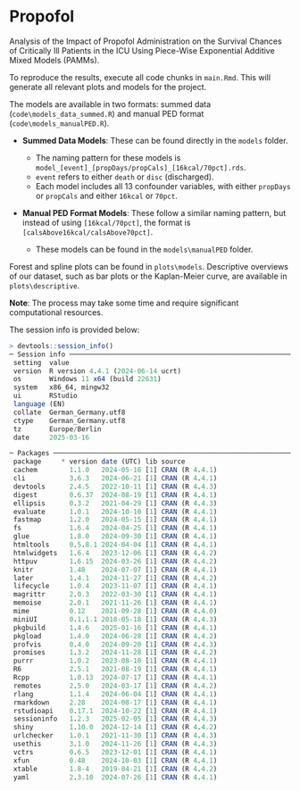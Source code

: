 # Propofol
Analysis of the Impact of Propofol Administration on the Survival Chances of Critically Ill Patients in the ICU Using Piece-Wise Exponential Additive Mixed Models (PAMMs).

To reproduce the results, execute all code chunks in `main.Rmd`. This will generate all relevant plots and models for the project.

The models are available in two formats: summed data (`code\models_data_summed.R`) and manual PED format (`code\models_manualPED.R`).

- **Summed Data Models**: These can be found directly in the `models` folder.
  - The naming pattern for these models is `model_[event]_[propDays/propCals]_[16kcal/70pct].rds`.
  - `event` refers to either `death` or `disc` (discharged).
  - Each model includes all 13 confounder variables, with either `propDays` or `propCals` and either `16kcal` or `70pct`.
  
- **Manual PED Format Models**: These follow a similar naming pattern, but instead of using `[16kcal/70pct]`, the format is `[calsAbove16kcal/calsAbove70pct]`.
  - These models can be found in the `models\manualPED` folder.

Forest and spline plots can be found in `plots\models`. Descriptive overviews of our dataset, such as bar plots or the Kaplan-Meier curve, are available in `plots\descriptive`.

**Note**: The process may take some time and require significant computational resources.

The session info is provided below:

```r
> devtools::session_info()
─ Session info ─────────────────────────────────────────────────────────────────────────────────────────
 setting  value
 version  R version 4.4.1 (2024-06-14 ucrt)
 os       Windows 11 x64 (build 22631)
 system   x86_64, mingw32
 ui       RStudio
 language (EN)
 collate  German_Germany.utf8
 ctype    German_Germany.utf8
 tz       Europe/Berlin
 date     2025-03-16

─ Packages ─────────────────────────────────────────────────────────────────────────────────────────────
 package     * version date (UTC) lib source
 cachem        1.1.0   2024-05-16 [1] CRAN (R 4.4.1)
 cli           3.6.3   2024-06-21 [1] CRAN (R 4.4.1)
 devtools      2.4.5   2022-10-11 [1] CRAN (R 4.4.3)
 digest        0.6.37  2024-08-19 [1] CRAN (R 4.4.1)
 ellipsis      0.3.2   2021-04-29 [1] CRAN (R 4.4.3)
 evaluate      1.0.1   2024-10-10 [1] CRAN (R 4.4.1)
 fastmap       1.2.0   2024-05-15 [1] CRAN (R 4.4.1)
 fs            1.6.4   2024-04-25 [1] CRAN (R 4.4.1)
 glue          1.8.0   2024-09-30 [1] CRAN (R 4.4.1)
 htmltools     0.5.8.1 2024-04-04 [1] CRAN (R 4.4.1)
 htmlwidgets   1.6.4   2023-12-06 [1] CRAN (R 4.4.2)
 httpuv        1.6.15  2024-03-26 [1] CRAN (R 4.4.2)
 knitr         1.48    2024-07-07 [1] CRAN (R 4.4.1)
 later         1.4.1   2024-11-27 [1] CRAN (R 4.4.2)
 lifecycle     1.0.4   2023-11-07 [1] CRAN (R 4.4.1)
 magrittr      2.0.3   2022-03-30 [1] CRAN (R 4.4.1)
 memoise       2.0.1   2021-11-26 [1] CRAN (R 4.4.1)
 mime          0.12    2021-09-28 [1] CRAN (R 4.4.0)
 miniUI        0.1.1.1 2018-05-18 [1] CRAN (R 4.4.3)
 pkgbuild      1.4.6   2025-01-16 [1] CRAN (R 4.4.1)
 pkgload       1.4.0   2024-06-28 [1] CRAN (R 4.4.2)
 profvis       0.4.0   2024-09-20 [1] CRAN (R 4.4.3)
 promises      1.3.2   2024-11-28 [1] CRAN (R 4.4.2)
 purrr         1.0.2   2023-08-10 [1] CRAN (R 4.4.1)
 R6            2.5.1   2021-08-19 [1] CRAN (R 4.4.1)
 Rcpp          1.0.13  2024-07-17 [1] CRAN (R 4.4.1)
 remotes       2.5.0   2024-03-17 [1] CRAN (R 4.4.2)
 rlang         1.1.4   2024-06-04 [1] CRAN (R 4.4.1)
 rmarkdown     2.28    2024-08-17 [1] CRAN (R 4.4.1)
 rstudioapi    0.17.1  2024-10-22 [1] CRAN (R 4.4.1)
 sessioninfo   1.2.3   2025-02-05 [1] CRAN (R 4.4.3)
 shiny         1.10.0  2024-12-14 [1] CRAN (R 4.4.2)
 urlchecker    1.0.1   2021-11-30 [1] CRAN (R 4.4.3)
 usethis       3.1.0   2024-11-26 [1] CRAN (R 4.4.3)
 vctrs         0.6.5   2023-12-01 [1] CRAN (R 4.4.1)
 xfun          0.48    2024-10-03 [1] CRAN (R 4.4.1)
 xtable        1.8-4   2019-04-21 [1] CRAN (R 4.4.2)
 yaml          2.3.10  2024-07-26 [1] CRAN (R 4.4.1)
 ```